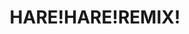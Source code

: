 ---
logo: images/music/HARE!HARE!REMIX!.jpg
title: HARE!HARE!REMIX!
subTitle: 非卖品 涼宮ハルヒの憂鬱 HARE!HARE!REMIX!（オリコン5位記念限定生産CD・EX付）

category: 音乐

hasResource: true
downloadList:
  - intro: jpg+mp3 
    size: 73.5MB
    link: 
  - intro: 云盘 提取码:v2us
    size: 73.5MB
    link: https://pan.baidu.com/s/1TCCZDHu-9ecFrCtkLpGdUw

downloadContent: |
  涼宮ハルヒの憂鬱 HARE!HARE!REMIX!<br>
  平野綾・茅原実里・後藤邑子<br>
  收录曲：<br>
  01 冒険でしょでしょ？ -REMIX-<br>
  02 ハレ晴レユカイ -REMIX-<br>
  03 風読リボン -REMIX-<br>
  04 うぇるかむUNKNOWN -REMIX-
---